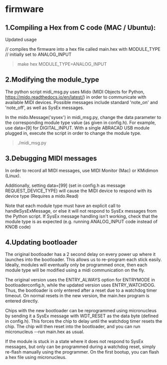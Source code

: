firmware
==========

1.Compiling a Hex from C code (MAC / Ubuntu):
---------------------------------------------
Updated usage

// compiles the firmware into a hex file called main.hex with MODULE\_TYPE
// initially set to ANALOG\_INPUT
> make hex MODULE\_TYPE=ANALOG\_INPUT


2.Modifying the module\_type
----------------------------
The python script midi\_msg.py uses Mido (MIDI Objects for Python, https://mido.readthedocs.io/en/latest/) in order to communicate with available MIDI devices. Possible messages include standard 'note\_on' and 'note\_off', as well as SysEx messages.

In the mido.Message('sysex') in midi\_msg.py, change the data parameter to the corresponding module type value (as given in config.h). For example, use data=[9] for DIGITAL\_INPUT. With a single ABRACAD USB module plugged in, execute the script in order to change the module type.

> ./midi\_msg.py

3.Debugging MIDI messages
-------------------------
In order to record all MIDI messages, use MIDI Monitor (Mac) or KMidimon (Linux).

Additionally, setting data=[99] (set in config.h as message REQUEST_DEVICE_TYPE) will cause the MIDI device to respond with its device type (Requires a mido.Read)

Note that each module type must have an explicit call to handleSysExMessage, or else it will not respond to SysEx messages from the Python script.
If SysEx message handling isn't working, check that the module type is as expected (e.g. running ANALOG_INPUT code instead of KNOB code)

4.Updating bootloader
---------------------
The original bootloader has a 2 second delay on every power up where it launches into the bootloader. This allows us to re-program each stick easily. Ideally, modules will eventually only be programmed once, then each module type will be modified using a midi communication on the fly.

The original version uses the ENTRY_ALWAYS option for ENTRYMODE in bootloaderconfig.h, while the updated version uses ENTRY_WATCHDOG. Thus, the bootloader is only entered after a reset due to a watchdog timer timeout. On normal resets in the new version, the main.hex program is entered directly.

Chips with the new bootloader can be reprogrammed using micronucleus by sending it a SysEx message with WDT_RESET as the data byte (defined in config.h). This forces the chip to delay until the watchdog timer resets the chip. The chip will then reset into the bootloader, and you can run micronucleus --run main.hex as usual.

If the module is stuck in a state where it does not respond to SysEx messages, but only can be programmed during a watchdog reset, simply re-flash manually using the programmer. On the first bootup, you can flash a hex file using micronucleus.
